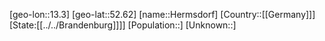 ﻿---
location: [52.62,13.3]
type: City
tags:
- geo/City


SpocWebEntityId: 30906
isDeleted: false
confidential: public

---
[geo-lon::13.3]
[geo-lat::52.62]
[name::Hermsdorf]
[Country::[[Germany]]]
[State:[[../../Brandenburg]]]]
[Population::]
[Unknown::]

